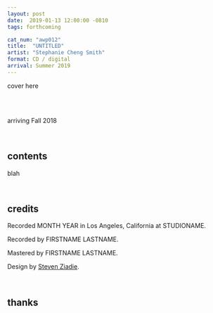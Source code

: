 ```yaml
---
layout: post
date:  2019-01-13 12:00:00 -0810
tags: forthcoming

cat_num: "awp012"
title:  "UNTITLED"
artist: "Stephanie Cheng Smith"
format: CD / digital
arrival: Summer 2019
---
```


cover here

<br/>

<br/>arriving Fall 2018

<br/>

## contents

blah

<br/>

## credits

Recorded MONTH YEAR in Los Angeles, California at STUDIONAME.

Recorded by FIRSTNAME LASTNAME.

Mastered by FIRSTNAME LASTNAME.

Design by [Steven Ziadie](http://s-ziadie.com/).

<br/>

## thanks

